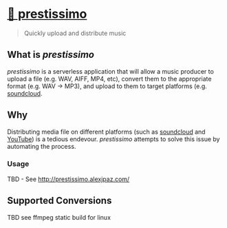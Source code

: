 # [🎹 prestissimo](http://prestissimo.alexjpaz.com/)

> Quickly upload and distribute music

## What is *prestissimo*

*prestissimo* is a serverless application that will allow a music producer to upload a file (e.g. WAV, AIFF, MP4, etc), convert them to the appropriate format (e.g. WAV -> MP3), and upload to them to target platforms (e.g. [soundcloud](https://soundcloud.com/alexanderthepaz).

## Why

Distributing media file on different platforms (such as [soundcloud](https://soundcloud.com/alexanderthepaz) and [YouTube](https://www.youtube.com/channel/UCNmoQ2_AFvYaOdvJjAFlvRw)) is a tedious endevour. *prestissimo* attempts to solve this issue by automating the process.

### Usage

TBD - See http://prestissimo.alexjpaz.com/

## Supported Conversions

TBD see ffmpeg static build for linux
